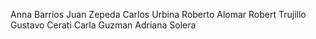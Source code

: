 Anna Barrios
Juan Zepeda
Carlos Urbina
Roberto Alomar
Robert Trujillo
Gustavo Cerati
Carla Guzman
Adriana Solera
